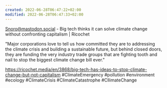 ```yaml
---
created: 2022-06-28T06:47:22+02:00
modified: 2022-06-28T06:47:33+02:00
---
```


Snoro@mastodon.social - Big tech thinks it can solve climate change without confronting capitalism | Ricochet

"Major corporations love to tell us how committed they are to addressing the climate crisis and building a sustainable future, but behind closed doors, they are funding the very industry trade groups that are fighting tooth and nail to stop the biggest climate change bill ever."

https://ricochet.media/en/3868/big-tech-has-ideas-to-stop-climate-change-but-not-capitalism #ClimateEmergency #pollution #environment #ecology #ClimateCrisis #ClimateCatastrophe #CllimateChange
